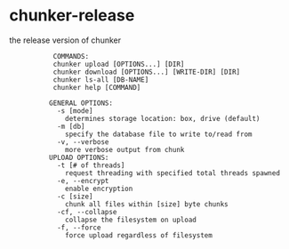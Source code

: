 # chunker-release
the release version of chunker

               COMMANDS: 
               chunker upload [OPTIONS...] [DIR]
               chunker download [OPTIONS...] [WRITE-DIR] [DIR]
               chunker ls-all [DB-NAME]
               chunker help [COMMAND]

              GENERAL OPTIONS:
                -s [mode]
                  determines storage location: box, drive (default)
                -m [db]
                  specify the database file to write to/read from
                -v, --verbose
                  more verbose output from chunk
              UPLOAD OPTIONS:
                -t [# of threads]
                  request threading with specified total threads spawned 
                -e, --encrypt
                  enable encryption
                -c [size]
                  chunk all files within [size] byte chunks
                -cf, --collapse
                  collapse the filesystem on upload
                -f, --force
                  force upload regardless of filesystem
     

